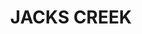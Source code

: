 ---
lastmod: '2025-04-06T06:05:20+00:00'
latitude: -30.413331
layout: suburb
longitude: 149.767538
postcode: '2390'
state: NSW
title: JACKS CREEK
url: /nsw/jacks-creek/
---